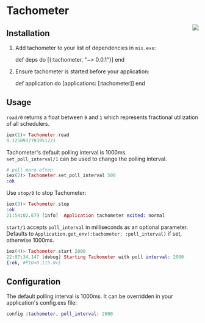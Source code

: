 # Tachometer
<img align="right" src="http://i.imgur.com/HzxXvu9.png">


## Installation
  1. Add tachometer to your list of dependencies in `mix.exs`:

        def deps do
          [{:tachometer, "~> 0.0.1"}]
        end

  2. Ensure tachometer is started before your application:

        def application do
          [applications: [:tachometer]]
        end

## Usage

`read/0` returns a float between `0` and `1` which represents fractional utilization of all schedulers.
```elixir
iex(1)> Tachometer.read
0.1250937703951221
```

Tachometer's default polling interval is 1000ms.  
`set_poll_interval/1` can be used to change the polling interval.
```elixir
# poll more often
iex(2)> Tachometer.set_poll_interval 500
:ok
```

Use `stop/0` to stop Tachometer:
```elixir
iex(3)> Tachometer.stop                  
:ok
21:54:02.679 [info]  Application tachometer exited: normal
```

`start/1` accepts `poll_interval` in milliseconds as an optional parameter.  
Defaults to `Application.get_env(:tachometer, :poll_interval)` if set, otherwise 1000ms.

```elixir
iex(4)> Tachometer.start 2000
22:07:34.147 [debug] Starting Tachometer with poll interval: 2000
{:ok, #PID<0.115.0>}
```

## Configuration

The default polling interval is 1000ms.  It can be overridden in your application's config.exs file:

```elixir
config :tachometer, poll_interval: 2000
```
